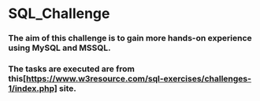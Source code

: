 # SQL_Challenge

### The aim of this challenge is to gain more hands-on experience using MySQL and MSSQL.


### The tasks are executed are from this[https://www.w3resource.com/sql-exercises/challenges-1/index.php] site.
